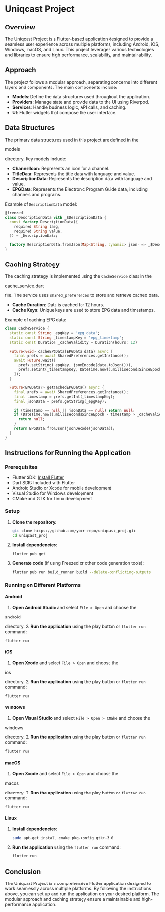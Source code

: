 # Uniqcast Project

## Overview

The Uniqcast Project is a Flutter-based application designed to provide a seamless user experience across multiple platforms, including Android, iOS, Windows, macOS, and Linux. This project leverages various technologies and libraries to ensure high performance, scalability, and maintainability.

## Approach

The project follows a modular approach, separating concerns into different layers and components. The main components include:

- **Models**: Define the data structures used throughout the application.
- **Providers**: Manage state and provide data to the UI using Riverpod.
- **Services**: Handle business logic, API calls, and caching.
- **UI**: Flutter widgets that compose the user interface.

## Data Structures

The primary data structures used in this project are defined in the 

models

 directory. Key models include:

- **ChannelIcon**: Represents an icon for a channel.
- **TitleData**: Represents the title data with language and value.
- **DescriptionData**: Represents the description data with language and value.
- **EPGData**: Represents the Electronic Program Guide data, including channels and programs.

Example of `DescriptionData` model:
```dart
@freezed
class DescriptionData with _$DescriptionData {
  const factory DescriptionData({
    required String lang,
    required String value,
  }) = _DescriptionData;

  factory DescriptionData.fromJson(Map<String, dynamic> json) => _$DescriptionDataFromJson(json);
}
```

## Caching Strategy

The caching strategy is implemented using the `CacheService` class in the 

cache_service.dart

 file. The service uses `shared_preferences` to store and retrieve cached data.

- **Cache Duration**: Data is cached for 12 hours.
- **Cache Keys**: Unique keys are used to store EPG data and timestamps.

Example of caching EPG data:
```dart
class CacheService {
  static const String _epgKey = 'epg_data';
  static const String _timestampKey = 'epg_timestamp';
  static const Duration _cacheValidity = Duration(hours: 12);

  Future<void> cacheEPGData(EPGData data) async {
    final prefs = await SharedPreferences.getInstance();
    await Future.wait([
      prefs.setString(_epgKey, jsonEncode(data.toJson())),
      prefs.setInt(_timestampKey, DateTime.now().millisecondsSinceEpoch),
    ]);
  }

  Future<EPGData?> getCachedEPGData() async {
    final prefs = await SharedPreferences.getInstance();
    final timestamp = prefs.getInt(_timestampKey);
    final jsonData = prefs.getString(_epgKey);

    if (timestamp == null || jsonData == null) return null;
    if (DateTime.now().millisecondsSinceEpoch - timestamp > _cacheValidity.inMilliseconds) {
      return null;
    }
    return EPGData.fromJson(jsonDecode(jsonData));
  }
}
```

## Instructions for Running the Application

### Prerequisites

- Flutter SDK: [Install Flutter](https://flutter.dev/docs/get-started/install)
- Dart SDK: Included with Flutter
- Android Studio or Xcode for mobile development
- Visual Studio for Windows development
- CMake and GTK for Linux development

### Setup

1. **Clone the repository**:
   ```sh
   git clone https://github.com/your-repo/uniqcast_proj.git
   cd uniqcast_proj
   ```

2. **Install dependencies**:
   ```sh
   flutter pub get
   ```

3. **Generate code** (if using Freezed or other code generation tools):
   ```sh
   flutter pub run build_runner build --delete-conflicting-outputs
   ```

### Running on Different Platforms

#### Android

1. **Open Android Studio** and select `File > Open` and choose the 

android

 directory.
2. **Run the application** using the play button or `flutter run` command:
   ```sh
   flutter run
   ```

#### iOS

1. **Open Xcode** and select `File > Open` and choose the 

ios

 directory.
2. **Run the application** using the play button or `flutter run` command:
   ```sh
   flutter run
   ```

#### Windows

1. **Open Visual Studio** and select `File > Open > CMake` and choose the 

windows

 directory.
2. **Run the application** using the play button or `flutter run` command:
   ```sh
   flutter run
   ```

#### macOS

1. **Open Xcode** and select `File > Open` and choose the 

macos

 directory.
2. **Run the application** using the play button or `flutter run` command:
   ```sh
   flutter run
   ```

#### Linux

1. **Install dependencies**:
   ```sh
   sudo apt-get install cmake pkg-config gtk+-3.0
   ```
2. **Run the application** using the `flutter run` command:
   ```sh
   flutter run
   ```

## Conclusion

The Uniqcast Project is a comprehensive Flutter application designed to work seamlessly across multiple platforms. By following the instructions above, you can set up and run the application on your desired platform. The modular approach and caching strategy ensure a maintainable and high-performance application.
